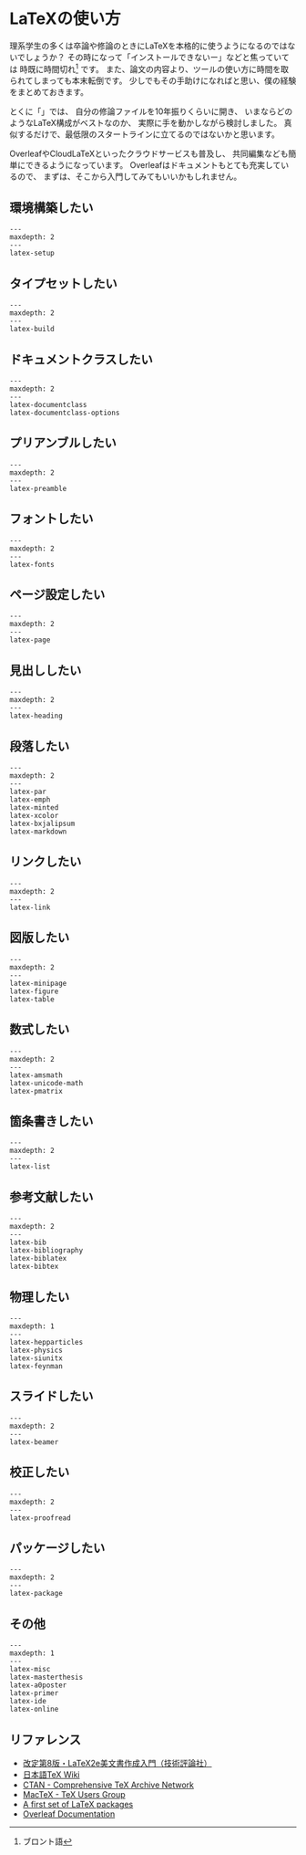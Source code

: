 # LaTeXの使い方

理系学生の多くは卒論や修論のときにLaTeXを本格的に使うようになるのではないでしょうか？
その時になって「インストールできないー」などと焦っていては 時既に時間切れ[^bronto] です。
また、論文の内容より、ツールの使い方に時間を取られてしまっても本末転倒です。
少しでもその手助けになればと思い、僕の経験をまとめておきます。

とくに「[](./latex-masterthesis.md)」では、
自分の修論ファイルを10年振りくらいに開き、
いまならどのようなLaTeX構成がベストなのか、
実際に手を動かしながら検討しました。
真似するだけで、最低限のスタートラインに立てるのではないかと思います。

OverleafやCloudLaTeXといったクラウドサービスも普及し、
共同編集なども簡単にできるようになっています。
Overleafはドキュメントもとても充実しているので、
まずは、そこから入門してみてもいいかもしれません。

[^bronto]: ブロント語

## 環境構築したい

```{toctree}
---
maxdepth: 2
---
latex-setup
```

## タイプセットしたい

```{toctree}
---
maxdepth: 2
---
latex-build
```

## ドキュメントクラスしたい

```{toctree}
---
maxdepth: 2
---
latex-documentclass
latex-documentclass-options
```

## プリアンブルしたい

```{toctree}
---
maxdepth: 2
---
latex-preamble
```

## フォントしたい

```{toctree}
---
maxdepth: 2
---
latex-fonts
```

## ページ設定したい

```{toctree}
---
maxdepth: 2
---
latex-page
```

## 見出ししたい

```{toctree}
---
maxdepth: 2
---
latex-heading
```

## 段落したい

```{toctree}
---
maxdepth: 2
---
latex-par
latex-emph
latex-minted
latex-xcolor
latex-bxjalipsum
latex-markdown
```

## リンクしたい

```{toctree}
---
maxdepth: 2
---
latex-link
```

## 図版したい

```{toctree}
---
maxdepth: 2
---
latex-minipage
latex-figure
latex-table
```

## 数式したい

```{toctree}
---
maxdepth: 2
---
latex-amsmath
latex-unicode-math
latex-pmatrix
```

## 箇条書きしたい

```{toctree}
---
maxdepth: 2
---
latex-list
```

## 参考文献したい

```{toctree}
---
maxdepth: 2
---
latex-bib
latex-bibliography
latex-biblatex
latex-bibtex
```

## 物理したい

```{toctree}
---
maxdepth: 1
---
latex-hepparticles
latex-physics
latex-siunitx
latex-feynman
```

## スライドしたい

```{toctree}
---
maxdepth: 2
---
latex-beamer
```

## 校正したい

```{toctree}
---
maxdepth: 2
---
latex-proofread
```

## パッケージしたい

```{toctree}
---
maxdepth: 2
---
latex-package
```

## その他

```{toctree}
---
maxdepth: 1
---
latex-misc
latex-masterthesis
latex-a0poster
latex-primer
latex-ide
latex-online
```

## リファレンス

- [改定第8版・LaTeX2e美文書作成入門（技術評論社）](https://gihyo.jp/book/2020/978-4-297-11712-2)
- [日本語TeX Wiki](https://texwiki.texjp.org)
- [CTAN - Comprehensive TeX Archive Network](https://ctan.org/)
- [MacTeX - TeX Users Group](https://tug.org/mactex/)
- [A first set of LaTeX packages](https://tug.org/TUGboat/tb41-2/tb128heff-packages.pdf)
- [Overleaf Documentation](https://www.overleaf.com/learn)
